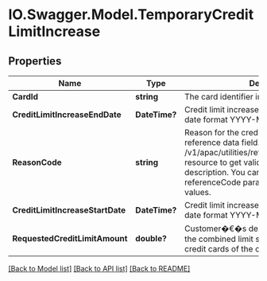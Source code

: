# IO.Swagger.Model.TemporaryCreditLimitIncrease
## Properties

Name | Type | Description | Notes
------------ | ------------- | ------------- | -------------
**CardId** | **string** | The card identifier in encrypted format. | 
**CreditLimitIncreaseEndDate** | **DateTime?** | Credit limit increase end  date in ISO 8601 date format YYYY-MM-DD. | 
**ReasonCode** | **string** | Reason for the credit limit increase.This is a reference data field. Please use /v1/apac/utilities/referenceData/{reasonCode} resource to get valid value of this field with description. You can use the field name as the referenceCode parameter to retrieve the values. | 
**CreditLimitIncreaseStartDate** | **DateTime?** | Credit limit increase start date in ISO 8601 date format YYYY-MM-DD. | 
**RequestedCreditLimitAmount** | **double?** | Customer�€�s desired credit limit. This is the combined limit shared with all the existing credit cards of the customer | 

[[Back to Model list]](../README.md#documentation-for-models) [[Back to API list]](../README.md#documentation-for-api-endpoints) [[Back to README]](../README.md)

